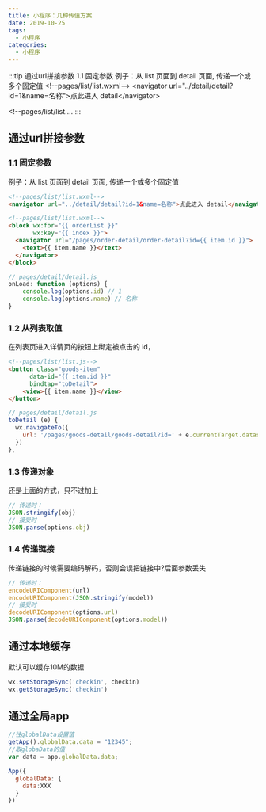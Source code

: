 ```yaml
---
title: 小程序：几种传值方案
date: 2019-10-25
tags:
  - 小程序
categories:
  - 小程序
---
```


:::tip
通过url拼接参数
1.1 固定参数
例子：从 list 页面到 detail 页面, 传递一个或多个固定值
&lt;!--pages/list/list.wxml--&gt;
&lt;navigator url="../detail/detail?id=1&amp;name=名称"&gt;点此进入 detail&lt;/navigator&gt;

&lt;!--pages/list/list....
:::

<!-- more -->

## 通过url拼接参数
### 1.1 固定参数
例子：从 list 页面到 detail 页面, 传递一个或多个固定值
```html
<!--pages/list/list.wxml-->
<navigator url="../detail/detail?id=1&name=名称">点此进入 detail</navigator>
```
```html
<!--pages/list/list.wxml-->
<block wx:for="{{ orderList }}"
       wx:key="{{ index }}">
  <navigator url="/pages/order-detail/order-detail?id={{ item.id }}">
    <text>{{ item.name }}</text>
  </navigator>
</block>
```
```js
// pages/detail/detail.js
onLoad: function (options) {
    console.log(options.id) // 1
    console.log(options.name) // 名称
}
```
### 1.2 从列表取值
在列表页进入详情页的按钮上绑定被点击的 id，
```html
<!--pages/list/list.js-->
<button class="goods-item"
      data-id="{{ item.id }}"
      bindtap="toDetail">
    <view>{{ item.name }}</view>
</button>
```
```js
// pages/detail/detail.js
toDetail (e) {
  wx.navigateTo({
    url: '/pages/goods-detail/goods-detail?id=' + e.currentTarget.dataset.id,
  })
},
```
### 1.3 传递对象
还是上面的方式，只不过加上
```js
// 传递时：
JSON.stringify(obj)
// 接受时
JSON.parse(options.obj)
```
### 1.4 传递链接
传递链接的时候需要编码解码，否则会误把链接中?后面参数丢失
```js
// 传递时：
encodeURIComponent(url)
encodeURIComponent(JSON.stringify(model))
// 接受时
decodeURIComponent(options.url)
JSON.parse(decodeURIComponent(options.model))
```
## 通过本地缓存
默认可以缓存10M的数据
```js
wx.setStorageSync('checkin', checkin)
wx.getStorageSync('checkin')
```
## 通过全局app
```js
//往globalData设置值
getApp().globalData.data = "12345";
//取globaData的值
var data = app.globalData.data;

App({
  globalData: {
    data:XXX
  }
})
```
